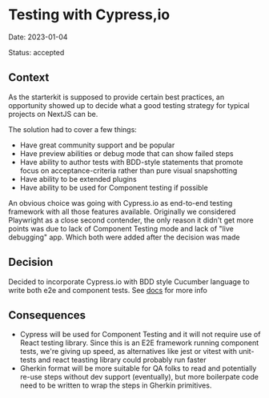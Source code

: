 # Testing with Cypress,io

Date: 2023-01-04

Status: accepted

## Context

As the starterkit is supposed to provide certain best practices, an opportunity showed up to decide what a good testing strategy for typical projects on NextJS can be.

The solution had to cover a few things:

- Have great community support and be popular
- Have preview abilities or debug mode that can show failed steps
- Have ability to author tests with BDD-style statements that promote focus on acceptance-criteria rather than pure visual snapshotting
- Have ability to be extended plugins
- Have ability to be used for Component testing if possible

An obvious choice was going with Cypress.io as end-to-end testing framework with all those features available.
Originally we considered Playwright as a close second contender, the only reason it didn't get more points was due to lack of Component Testing mode and lack of "live debugging" app. Which both were added after the decision was made

## Decision

Decided to incorporate Cypress.io with BDD style Cucumber language to write both e2e and component tests.
See [docs](../../cypress/README.md) for more info

## Consequences

- Cypress will be used for Component Testing and it will not require use of React testing library. Since this is an E2E framework running component tests, we're giving up speed, as alternatives like jest or vitest with unit-tests and react teasting library could probably run faster
- Gherkin format will be more suitable for QA folks to read and potentially re-use steps without dev support (eventually), but more boilerpate code need to be written to wrap the steps in Gherkin primitives.
